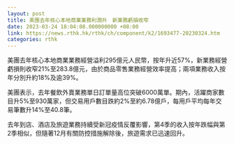 ```yaml
---
layout: post
title: 美團去年核心本地商業業務利潤升　新業務虧損收窄
date: 2023-03-24 18:04:08.000000000 +08:00
link: https://news.rthk.hk/rthk/ch/component/k2/1693477-20230324.htm
categories: rthk
---
```


美團去年核心本地商業業務經營溢利295億元人民幣，按年升近57%，新業務經營虧損則收窄21%至283.8億元，由於商品零售業務經營效率提高；兩項業務收入按年分別升約18%及逾39%。

美團表示，去年餐飲外賣業務單日訂單量高位突破6000萬單。期內，活躍商家數目升5%至930萬家，但交易用戶數目跌約2%至約6.78億戶，每用戶平均每年交易筆數升14%至40.8筆。

去年到店、酒店及旅遊業務持續受新冠疫情反覆影響，第4季的收入按年跌幅與第2季相似，但隨著12月有關防控措施解除後，旅遊需求已迅速回升。

